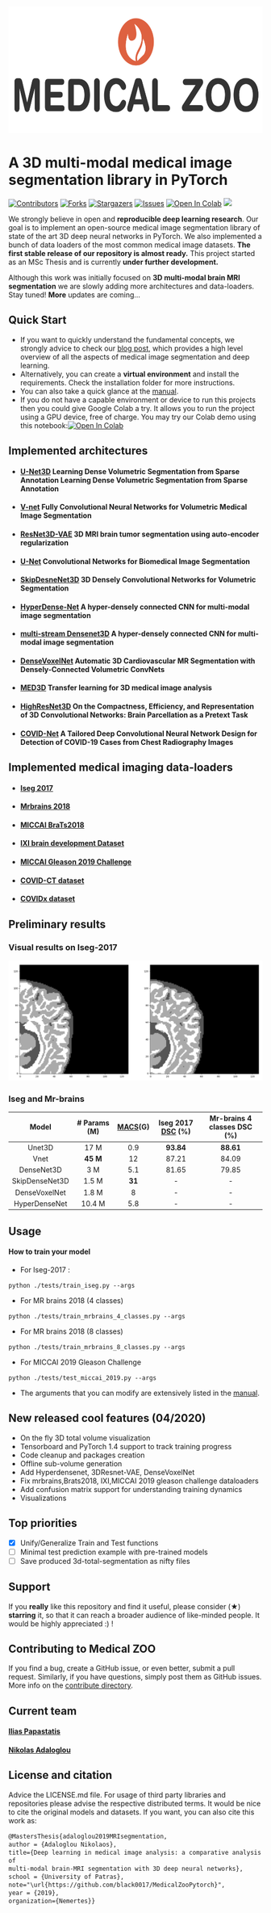 <div align="center">
<img src="figures/med-zoo-logo.png" width=662 height=250/>
</div>

# A 3D multi-modal medical image segmentation library in PyTorch
[![Contributors][contributors-shield]][contributors-url]
[![Forks][forks-shield]][forks-url]
[![Stargazers][stars-shield]][stars-url]
[![Issues][issues-shield]][issues-url]
[![Open In Colab](https://colab.research.google.com/assets/colab-badge.svg)]()
![](https://img.shields.io/github/license/black0017/MedicalZooPytorch)

We strongly believe in open and **reproducible deep learning research**. Our goal is to implement an open-source medical image segmentation library of state of the art 3D deep neural networks in PyTorch. We also implemented a bunch of data loaders of the most common medical image datasets. **The first stable release of our repository is almost ready.**  This project started as an MSc Thesis and is currently **under further development.** 

Although this work was initially focused on **3D multi-modal brain MRI segmentation** we are slowly adding more architectures and data-loaders. Stay tuned! **More** updates are coming...

## Quick Start
- If you want to quickly understand the fundamental concepts, we strongly advice to check our [blog post](https://theaisummer.com/medical-image-deep-learning/ "MedicalZooPytorch article"), which provides a high level overview of all the aspects of medical image segmentation and deep learning. 
- Alternatively, you can create a **virtual environment** and install the requirements. Check the installation folder for more instructions.
- You can also take a quick glance at the [manual](./manual/README.md).
- If you do not have a capable environment or device to run this projects then you could give Google Colab a try. It allows you to run the project using a GPU device, free of charge. You may try our Colab demo using this notebook:[![Open In Colab](https://colab.research.google.com/assets/colab-badge.svg)]()
## Implemented architectures

- #### [U-Net3D](https://arxiv.org/abs/1606.06650) Learning Dense Volumetric Segmentation from Sparse Annotation Learning Dense Volumetric Segmentation from Sparse Annotation

- #### [V-net](https://arxiv.org/abs/1606.04797) Fully Convolutional Neural Networks for Volumetric Medical Image Segmentation

- #### [ResNet3D-VAE](https://arxiv.org/pdf/1810.11654.pdf) 3D MRI brain tumor segmentation using auto-encoder regularization

- #### [U-Net](https://arxiv.org/abs/1505.04597 "official paper") Convolutional Networks for Biomedical Image Segmentation

- #### [SkipDesneNet3D](https://arxiv.org/pdf/1709.03199.pdf) 3D Densely Convolutional Networks for Volumetric Segmentation

- #### [HyperDense-Net](https://arxiv.org/abs/1804.02967) A hyper-densely connected CNN for multi-modal image segmentation

- #### [multi-stream Densenet3D](https://arxiv.org/abs/1804.02967) A hyper-densely connected CNN for multi-modal image segmentation

- #### [DenseVoxelNet](https://arxiv.org/abs/1708.00573) Automatic 3D Cardiovascular MR Segmentation with Densely-Connected Volumetric ConvNets

- #### [MED3D](https://arxiv.org/pdf/1904.00625.pdf) Transfer learning for 3D medical image analysis

- #### [HighResNet3D](https://arxiv.org/pdf/1707.01992.pdf) On the Compactness, Efficiency, and Representation of 3D Convolutional Networks: Brain Parcellation as a Pretext Task

- #### [COVID-Net]( https://arxiv.org/pdf/2003.09871.pdf) A Tailored Deep Convolutional Neural Network Design for Detection of COVID-19 Cases from Chest Radiography Images

## Implemented medical imaging data-loaders

- #### [Iseg 2017](http://iseg2017.web.unc.edu/ "Official iseg-2017 dataset page")

- #### [Mrbrains 2018](https://mrbrains18.isi.uu.nl/ "Mrbrains 2018 official website")

- #### [MICCAI BraTs2018](https://www.med.upenn.edu/sbia/brats2018/data.html "Brain Tumor Segmentation Challenge 2018")

- #### [IXI brain development Dataset ](https://brain-development.org/ixi-dataset/  "IXI Dataset")

- #### [MICCAI Gleason 2019 Challenge](https://gleason2019.grand-challenge.org/ "MICCAI2019 Gleason challenge")

- #### [COVID-CT dataset](https://arxiv.org/pdf/2003.13865.pdf)

- #### [COVIDx dataset](https://github.com/IliasPap/COVIDNet/blob/master/README.md)
## Preliminary results

### Visual results on Iseg-2017

<img src="figures/comparison.png"/>

### Iseg and Mr-brains 
| Model | # Params (M) | [MACS](https://en.wikipedia.org/wiki/Multiply%E2%80%93accumulate_operation)(G) |   Iseg 2017 [DSC](https://en.wikipedia.org/wiki/S%C3%B8rensen%E2%80%93Dice_coefficient) (%) | Mr-brains 4 classes DSC (%) |
|:-----------------:|:------------:|:--------:|:-------------------:|:-------------------:|
|   Unet3D   |   17 M   |  0.9  |  **93.84**  | **88.61** |
|   Vnet   |   **45 M**   |  12  |   87.21 | 84.09 |
|   DenseNet3D   |   3 M   |   5.1   |  81.65 |79.85|
|   SkipDenseNet3D   |   1.5 M   |   **31**   |  - |-|
|  DenseVoxelNet  |   1.8 M   |   8    | - | - |
|  HyperDenseNet  |   10.4 M   |   5.8   | - | - |


## Usage

#### How to train your model 
- For Iseg-2017 :
```
python ./tests/train_iseg.py --args
```
- For MR brains 2018 (4 classes)
```
python ./tests/train_mrbrains_4_classes.py --args
```
- For MR brains 2018 (8 classes)
```
python ./tests/train_mrbrains_8_classes.py --args
```
- For MICCAI 2019 Gleason Challenge
```
python ./tests/test_miccai_2019.py --args
```
-  The arguments that you can modify are extensively listed in the [manual](./manual/README.md).

## New released cool features (04/2020)

- On the fly 3D total volume visualization
- Tensorboard and PyTorch 1.4 support to track training progress
- Code cleanup and packages creation
- Offline sub-volume generation 
- Add Hyperdensenet, 3DResnet-VAE, DenseVoxelNet
- Fix mrbrains,Brats2018, IXI,MICCAI 2019 gleason challenge dataloaders
- Add confusion matrix support for understanding training dynamics
- Visualizations

## Top priorities
- [x] Unify/Generalize Train and Test functions
- [ ] Minimal test prediction example with pre-trained models
- [ ] Save produced 3d-total-segmentation as nifty files

## Support 
If you **really** like this repository and find it useful, please consider (★) **starring** it, so that it can reach a broader audience of like-minded people. It would be highly appreciated :) !

## Contributing to Medical ZOO
If you find a bug, create a GitHub issue, or even better, submit a pull request. Similarly, if you have questions, simply post them as GitHub issues. More info on the [contribute directory](./contribute/readme.md).

## Current team

#### [Ilias Papastatis](https://github.com/IliasPap "Git page" )

#### [Nikolas Adaloglou](https://www.linkedin.com/in/adaloglou17/ "LinkedIn page")

## License and citation
Advice the LICENSE.md file. For usage of third party libraries and repositories please advise the respective distributed terms. It would be nice to cite the original models and datasets. If you want, you can also cite this work as:

```
@MastersThesis{adaloglou2019MRIsegmentation,
author = {Adaloglou Nikolaos},
title={Deep learning in medical image analysis: a comparative analysis of
multi-modal brain-MRI segmentation with 3D deep neural networks},
school = {University of Patras},
note="\url{https://github.com/black0017/MedicalZooPytorch}",
year = {2019},
organization={Nemertes}}
```


[contributors-shield]: https://img.shields.io/github/contributors/black0017/MedicalZooPytorch.svg?style=flat-square
[contributors-url]: https://github.com/black0017/MedicalZooPytorch/graphs/contributors
[forks-shield]: https://img.shields.io/github/forks/black0017/MedicalZooPytorch.svg?style=flat-square
[forks-url]: https://github.com/black0017/MedicalZooPytorch/network/members

[stars-shield]: https://img.shields.io/github/stars/black0017/MedicalZooPytorch.svg?style=flat-square
[stars-url]: https://github.com/black0017/MedicalZooPytorch/stargazers

[issues-shield]: https://img.shields.io/github/issues/black0017/MedicalZooPytorch.svg?style=flat-square
[issues-url]: https://github.com/black0017/MedicalZooPytorch/issues
